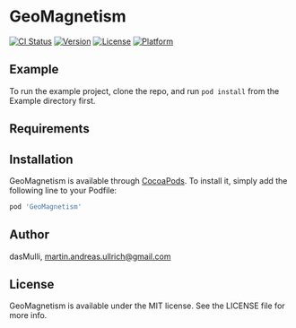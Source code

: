 # GeoMagnetism

[![CI Status](http://img.shields.io/travis/dasMulli/GeoMagnetism.svg?style=flat)](https://travis-ci.org/dasMulli/GeoMagnetism)
[![Version](https://img.shields.io/cocoapods/v/GeoMagnetism.svg?style=flat)](http://cocoapods.org/pods/GeoMagnetism)
[![License](https://img.shields.io/cocoapods/l/GeoMagnetism.svg?style=flat)](http://cocoapods.org/pods/GeoMagnetism)
[![Platform](https://img.shields.io/cocoapods/p/GeoMagnetism.svg?style=flat)](http://cocoapods.org/pods/GeoMagnetism)

## Example

To run the example project, clone the repo, and run `pod install` from the Example directory first.

## Requirements

## Installation

GeoMagnetism is available through [CocoaPods](http://cocoapods.org). To install
it, simply add the following line to your Podfile:

```ruby
pod 'GeoMagnetism'
```

## Author

dasMulli, martin.andreas.ullrich@gmail.com

## License

GeoMagnetism is available under the MIT license. See the LICENSE file for more info.
